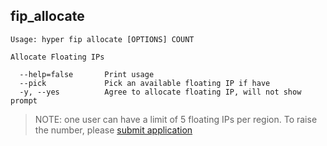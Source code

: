 ## fip_allocate

    Usage: hyper fip allocate [OPTIONS] COUNT

    Allocate Floating IPs
    
      --help=false       Print usage
      --pick             Pick an available floating IP if have
      -y, --yes          Agree to allocate floating IP, will not show prompt
      
> NOTE: one user can have a limit of 5 floating IPs per region. To raise the number, please [submit application](https://hyper.sh/)
